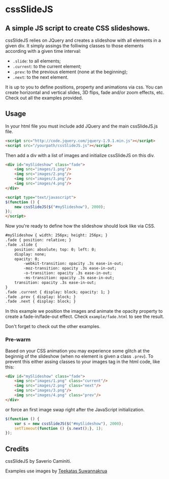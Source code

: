 # cssSlideJS

## A simple JS script to create CSS slideshows.

cssSlideJS relies on JQuery and creates a slideshow with all elements in a given div.
It simply assings the folliwing classes to those elements according with a given time interval:

* `.slide`: to all elements;
* `.current`: to the current element;
* `.prev`: to the previous element (none at the beginning);
* `.next`: to the next element.

It is up to you to define positions, property and animations via css. You can create horizontal and vertical slides, 3D flips, fade and/or zoom effects, etc. Check out all the examples provided.

## Usage

In your html file you must include add JQuery and the main cssSlideJS.js file.
```html
<script src="http://code.jquery.com/jquery-1.9.1.min.js"></script>
<script src="/yourpath/cssSlideJS.js"></script>
```
Then add a div with a list of images and initialize cssSlideJS on this div.
```html
<div id="mySlideshow" class="fade">
	<img src="images/1.png"/>
	<img src="images/2.png"/>
	<img src="images/3.png"/>
	<img src="images/4.png"/>
</div>

<script type="text/javascript">
$(function () {
	new cssSlideJS($("#mySlideshow"), 2000);
});
</script>
```

Now you're ready to define how the slideshow should look like via CSS.
```html
#mySlideshow { width: 256px; height: 256px; }
.fade { position: relative; }
.fade .slide {
	position: absolute; top: 0; left: 0;
	display: none;
	opacity: 0;
		-webkit-transition: opacity .3s ease-in-out;
		-moz-transition: opacity .3s ease-in-out;
		-o-transition: opacity .3s ease-in-out;
		-ms-transition: opacity .3s ease-in-out;
	transition: opacity .3s ease-in-out;
}
.fade .current { display: block; opacity: 1; }
.fade .prev { display: block; }
.fade .next { display: block; }
```
In this example we position the images and animate the opacity property to create a fade-in/fade-out effect. Check `example/fade.html` to see the result.

Don't forget to check out the other examples.

### Pre-warm
Based on your CSS animation you may experience some glitch at the beginnig of the slideshow (when no element is given a class `.prev`).
To prevent this either assing classes to your images tag in the html code, like this:
```html
<div id="mySlideshow" class="fade">
	<img src="images/1.png" class="current"/>
	<img src="images/2.png" class="next"/>
	<img src="images/3.png"/>
	<img src="images/4.png" class="prev"/>
</div>
```
or force an first image swap right after the JavaScript initialization.
```javascript
$(function () {
	var s = new cssSlideJS($("#mySlideshow"), 2000);
	setTimeout(function () {s.next();}, 1);
});
```


## Credits

cssSlideJS by Saverio Caminiti.

Examples use images by [Teekatas Suwannakrua](http://raindropmemory.deviantart.com/)